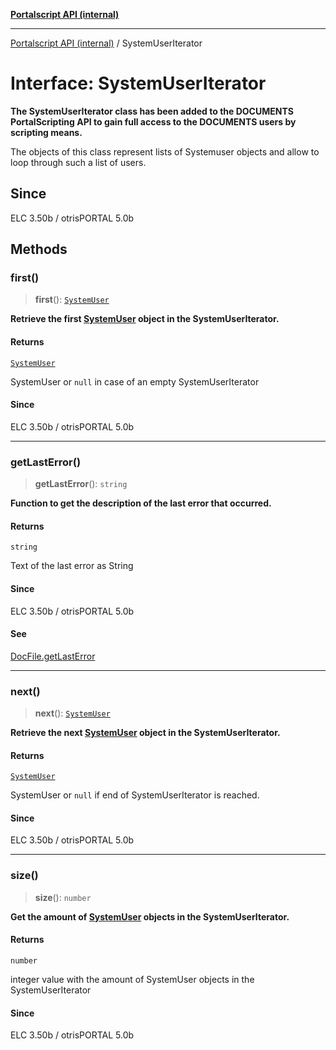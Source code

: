 [**Portalscript API (internal)**](../README.md)

***

[Portalscript API (internal)](../globals.md) / SystemUserIterator

# Interface: SystemUserIterator

**The SystemUserIterator class has been added to the DOCUMENTS PortalScripting API to gain full access to the DOCUMENTS users by scripting means.**  

The objects of this class represent lists of Systemuser objects and allow to loop through such a list of users.

## Since

ELC 3.50b / otrisPORTAL 5.0b

## Methods

### first()

> **first**(): [`SystemUser`](SystemUser.md)

**Retrieve the first [SystemUser](SystemUser.md) object in the SystemUserIterator.**

#### Returns

[`SystemUser`](SystemUser.md)

SystemUser or `null` in case of an empty SystemUserIterator

#### Since

ELC 3.50b / otrisPORTAL 5.0b

***

### getLastError()

> **getLastError**(): `string`

**Function to get the description of the last error that occurred.**

#### Returns

`string`

Text of the last error as String

#### Since

ELC 3.50b / otrisPORTAL 5.0b

#### See

[DocFile.getLastError](DocFile.md#getlasterror)

***

### next()

> **next**(): [`SystemUser`](SystemUser.md)

**Retrieve the next [SystemUser](SystemUser.md) object in the SystemUserIterator.**

#### Returns

[`SystemUser`](SystemUser.md)

SystemUser or `null` if end of SystemUserIterator is reached.

#### Since

ELC 3.50b / otrisPORTAL 5.0b

***

### size()

> **size**(): `number`

**Get the amount of [SystemUser](SystemUser.md) objects in the SystemUserIterator.**

#### Returns

`number`

integer value with the amount of SystemUser objects in the SystemUserIterator

#### Since

ELC 3.50b / otrisPORTAL 5.0b
